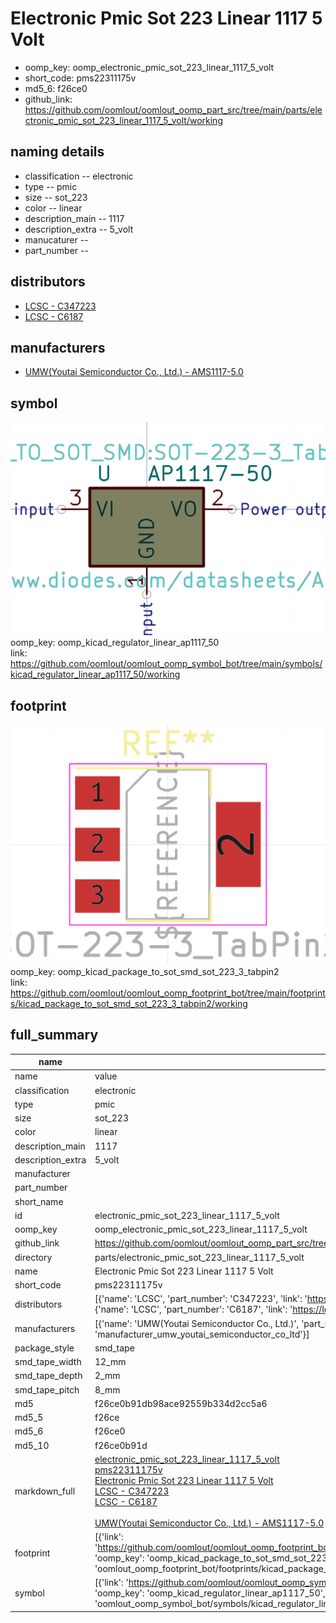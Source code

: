 # Electronic Pmic Sot 223 Linear 1117 5 Volt

  
* oomp_key: oomp_electronic_pmic_sot_223_linear_1117_5_volt 
* short_code: pms22311175v
* md5_6: f26ce0  
* github_link: https://github.com/oomlout/oomlout_oomp_part_src/tree/main/parts/electronic_pmic_sot_223_linear_1117_5_volt/working  
## naming details
* classification -- electronic
* type -- pmic
* size -- sot_223
* color -- linear
* description_main -- 1117
* description_extra -- 5_volt
* manucaturer -- 
* part_number -- 

## distributors
* [LCSC - C347223](https://lcsc.com/product-detail/C347223.html)  
* [LCSC - C6187](https://lcsc.com/product-detail/C6187.html)  

## manufacturers
* [UMW(Youtai Semiconductor Co., Ltd.) - AMS1117-5.0]()  

## symbol

![](symbol/0/working/working_600.png)  
oomp_key: oomp_kicad_regulator_linear_ap1117_50  
link: https://github.com/oomlout/oomlout_oomp_symbol_bot/tree/main/symbols/kicad_regulator_linear_ap1117_50/working  

## footprint

![](footprint/0/working/working_600.png)  
oomp_key: oomp_kicad_package_to_sot_smd_sot_223_3_tabpin2  
link: https://github.com/oomlout/oomlout_oomp_footprint_bot/tree/main/footprints/kicad_package_to_sot_smd_sot_223_3_tabpin2/working  

## full_summary
| name | value | 
| --- | --- | 
| name | value | 
| classification | electronic | 
| type | pmic | 
| size | sot_223 | 
| color | linear | 
| description_main | 1117 | 
| description_extra | 5_volt | 
| manufacturer |  | 
| part_number |  | 
| short_name |  | 
| id | electronic_pmic_sot_223_linear_1117_5_volt | 
| oomp_key | oomp_electronic_pmic_sot_223_linear_1117_5_volt | 
| github_link | https://github.com/oomlout/oomlout_oomp_part_src/tree/main/parts/electronic_pmic_sot_223_linear_1117_5_volt/working | 
| directory | parts/electronic_pmic_sot_223_linear_1117_5_volt | 
| name | Electronic Pmic Sot 223 Linear 1117 5 Volt | 
| short_code | pms22311175v | 
| distributors | [{'name': 'LCSC', 'part_number': 'C347223', 'link': 'https://lcsc.com/product-detail/C347223.html', 'id': 'distributor_lcsc'}, {'name': 'LCSC', 'part_number': 'C6187', 'link': 'https://lcsc.com/product-detail/C6187.html', 'id': 'distributor_lcsc'}] | 
| manufacturers | [{'name': 'UMW(Youtai Semiconductor Co., Ltd.)', 'part_number': 'AMS1117-5.0', 'link': '', 'id': 'manufacturer_umw_youtai_semiconductor_co_ltd'}] | 
| package_style | smd_tape | 
| smd_tape_width | 12_mm | 
| smd_tape_depth | 2_mm | 
| smd_tape_pitch | 8_mm | 
| md5 | f26ce0b91db98ace92559b334d2cc5a6 | 
| md5_5 | f26ce | 
| md5_6 | f26ce0 | 
| md5_10 | f26ce0b91d | 
| markdown_full | [electronic_pmic_sot_223_linear_1117_5_volt](https://github.com/oomlout/oomlout_oomp_part_src/tree/main/parts/electronic_pmic_sot_223_linear_1117_5_volt/working)<br>[pms22311175v](https://github.com/oomlout/oomlout_oomp_part_src/tree/main/parts/electronic_pmic_sot_223_linear_1117_5_volt/working)<br>[Electronic Pmic Sot 223 Linear 1117 5 Volt](https://github.com/oomlout/oomlout_oomp_part_src/tree/main/parts/electronic_pmic_sot_223_linear_1117_5_volt/working)<br>[LCSC - C347223<br>](https://lcsc.com/product-detail/C347223.html)[LCSC - C6187<br>](https://lcsc.com/product-detail/C6187.html)<br>[UMW(Youtai Semiconductor Co., Ltd.) - AMS1117-5.0]() [(L)  ](https://www.lcsc.com/search?q=AMS1117-5.0)[(D)  ](https://www.digikey.com/en/products?keywords=AMS1117-5.0)[(M)  ](https://www.mouser.com/Search/Refine?Keyword=AMS1117-5.0)[(N)  ](https://www.newark.com/search?st=AMS1117-5.0)[(SZ)  ](https://so.szlcsc.com/global.html?k=AMS1117-5.0)<br> | 
| footprint | [{'link': 'https://github.com/oomlout/oomlout_oomp_footprint_bot/tree/main/foootprntss/kicad_package_to_sot_smd_sot_223_3_tabpin2', 'oomp_key': 'oomp_kicad_package_to_sot_smd_sot_223_3_tabpin2', 'directory': 'oomlout_oomp_footprint_bot/footprints/kicad_package_to_sot_smd_sot_223_3_tabpin2//working/working.kicad_mod'}] | 
| symbol | [{'link': 'https://github.com/oomlout/oomlout_oomp_symbol_bot/tree/main/symbols/kicad_regulator_linear_ap1117_50', 'oomp_key': 'oomp_kicad_regulator_linear_ap1117_50', 'directory': 'oomlout_oomp_symbol_bot/symbols/kicad_regulator_linear_ap1117_50//working/working.kicad_sym'}] | 
